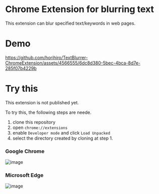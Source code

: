 # Chrome Extension for blurring text 
This extension can blur specified text/keywords in web pages.

# Demo
https://github.com/horihiro/TextBlurrer-ChromeExtension/assets/4566555/6dc8d380-5bec-4bca-8d7e-285f07b4229b

# Try this
This extension is not published yet.

To try this, the following steps are neede.

1. clone this repository
1. open `chrome://extensions`
1. enable `Developer mode` and click `Load Unpacked`
1. select the directory created by cloning at step 1.

### Google Chrome
![image](https://github.com/horihiro/TextBlurrer-ChromeExtension/assets/4566555/0656fd3d-41da-4f97-a614-da232a3d700d)

### Microsoft Edge
![image](https://github.com/horihiro/TextBlurrer-ChromeExtension/assets/4566555/44e7f896-9e82-4af1-ae1b-f864097b44c7)
